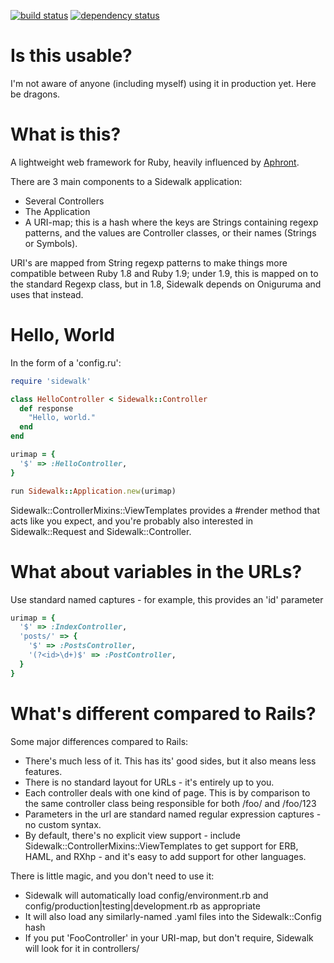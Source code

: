 [![build status](https://secure.travis-ci.org/fredemmott/sidewalk.png)](http://travis-ci.org/fredemmott/sidewalk) [![dependency status](https://gemnasium.com/fredemmott/sidewalk.png)](https://gemnasium.com/fredemmott/sidewalk)

Is this usable?
===============

I'm not aware of anyone (including myself) using it in production yet. Here
be dragons.

What is this?
=============

A lightweight web framework for Ruby, heavily influenced by
[Aphront](https://github.com/facebook/phabricator/tree/master/src/aphront).

There are 3 main components to a Sidewalk application:

* Several Controllers
* The Application
* A URI-map; this is a hash where the keys are Strings containing regexp
  patterns, and the values are Controller classes, or their names
  (Strings or Symbols).

URI's are mapped from String regexp patterns to make things more
compatible between Ruby 1.8 and Ruby 1.9; under 1.9, this is mapped on to
the standard Regexp class, but in 1.8, Sidewalk depends on Oniguruma
and uses that instead.

Hello, World
============

In the form of a 'config.ru':

````ruby
require 'sidewalk'

class HelloController < Sidewalk::Controller
  def response
    "Hello, world."
  end
end

urimap = {
  '$' => :HelloController,
}

run Sidewalk::Application.new(urimap)
````

Sidewalk::ControllerMixins::ViewTemplates provides a #render method that
acts like you expect, and you're probably also interested in
Sidewalk::Request and Sidewalk::Controller.

What about variables in the URLs?
=================================

Use standard named captures - for example, this provides an 'id' parameter

````ruby
urimap = {
  '$' => :IndexController,
  'posts/' => {
    '$' => :PostsController,
    '(?<id>\d+)$' => :PostController,
  }
}
````

What's different compared to Rails?
===================================

Some major differences compared to Rails:

* There's much less of it. This has its' good sides, but it also means
  less features.
* There is no standard layout for URLs - it's entirely up to you.
* Each controller deals with one kind of page. This is by comparison to the
  same controller class being responsible for both /foo/ and /foo/123
* Parameters in the url are standard named regular expression captures - no
  custom syntax.
* By default, there's no explicit view support - include
  Sidewalk::ControllerMixins::ViewTemplates to get support for ERB, HAML,
  and RXhp - and it's easy to add support for other languages.

There is little magic, and you don't need to use it:

* Sidewalk will automatically load config/environment.rb and
  config/production|testing|development.rb as appropriate
* It will also load any similarly-named .yaml files into the
  Sidewalk::Config hash
* If you put 'FooController' in your URI-map, but don't require, Sidewalk
  will look for it in controllers/
